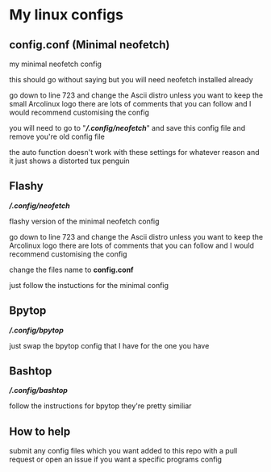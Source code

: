 # My linux configs

## config.conf (Minimal neofetch)

my minimal neofetch config

this should go without saying but you will need neofetch installed already

go down to line 723 and change the Ascii distro unless you want to keep the small Arcolinux logo there are lots of comments that you can follow and I would recommend customising the config

you will need to go to "**_/.config/neofetch_**" and save this config file and remove you're old config file

the auto function doesn't work with these settings for whatever reason and it just shows a distorted tux penguin

## Flashy

**_/.config/neofetch_**

flashy version of the minimal neofetch config

go down to line 723 and change the Ascii distro unless you want to keep the Arcolinux logo there are lots of comments that you can follow and I would recommend customising the config

change the files name to **config.conf**

just follow the instuctions for the minimal config

## Bpytop

**_/.config/bpytop_**

just swap the bpytop config that I have for the one you have

## Bashtop

**_/.config/bashtop_**

follow the instructions for bpytop they're pretty similiar

## How to help

submit any config files which you want added to this repo with a pull request or open an issue if you want a specific programs config
